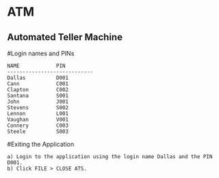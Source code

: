 # ATM
Automated Teller Machine
------------------------------------------------------------
#Login names and PINs


	NAME			PIN
	----------------------------
	Dallas			D001
	Cann			C001
	Clapton			C002
	Santana			S001
	John			J001
	Stevens			S002
	Lennon			L001
	Vaughan			V001
	Connery			C003
	Steele			S003

#Exiting the Application

	a) Login to the application using the login name Dallas and the PIN D001.
	b) Click FILE > CLOSE ATS.
